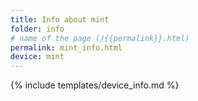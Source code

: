 ```yaml
---
title: Info about mint
folder: info
# name of the page (/{{permalink}}.html)
permalink: mint_info.html
device: mint
---
```

{% include templates/device_info.md %}
